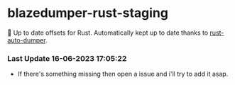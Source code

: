 # blazedumper-rust-staging

🚀 Up to date offsets for Rust. Automatically kept up to date thanks to [rust-auto-dumper](https://github.com/Akandesh/rust-auto-dumper).


### Last Update 16-06-2023 17:05:22
- If there's something missing then open a issue and i'll try to add it asap.